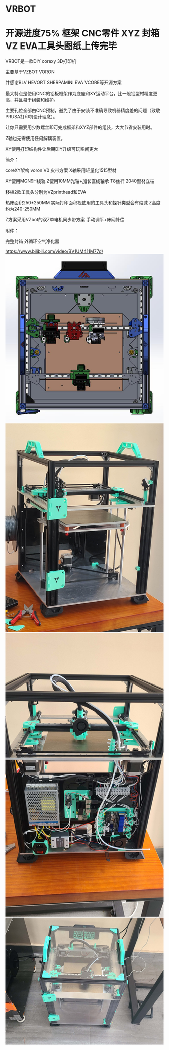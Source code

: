 # VRBOT    
# 开源进度75% 框架 CNC零件 XYZ   封箱 VZ EVA工具头图纸上传完毕
VRBOT是一款DIY corexy 3D打印机

主要基于VZBOT VORON

并感谢BLV HEVORT SHERPAMINI EVA VCORE等开源方案

最大特点是使用CNC的铝板框架作为底座和XY运动平台，比一般铝型材精度更高，并且易于组装和维护。

主要孔位全部由CNC预制，避免了由于安装不准确导致机器精度差的问题（致敬PRUSA打印机设计理念）。

让你只需要用少数螺丝即可完成框架和XYZ部件的组装，大大节省安装用时。

Z轴也无需使用任何解耦装置。

XY使用打印结构件让后期DIY升级可玩空间更大


简介：

coreXY架构 voron V0 皮带方案 X轴采用轻量化1515型材

XY使用MGN9H线轨 Z使用10MM光轴+加长直线轴承 T8丝杆 2040型材立柱

移植2款工具头分别为VZprinthead和EVA

热床面积250*250MM 实际打印面积视使用的工具头和探针类型会有缩减 Z高度约为240-250MM

Z方案采用VZbot的双Z单电机同步带方案 手动调平+床网补偿


附件：

完整封箱 外循环空气净化器

https://www.bilibili.com/video/BV1UM411M77d/
![vrbot](https://github.com/thunder439/VRBOT/blob/main/%E4%BF%AF%E8%A7%86%E5%9B%BE.jpg)
![vrbot](https://github.com/thunder439/VRBOT/blob/main/%E6%AD%A3%E9%9D%A2.jpg)
![vrbot](https://github.com/thunder439/VRBOT/blob/main/%E8%83%8C%E9%9D%A2.jpg)
![vrbot](https://github.com/thunder439/VRBOT/blob/main/%E5%B0%81%E7%AE%B1.jpg)

